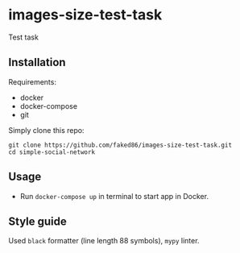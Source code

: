 # images-size-test-task
Test task

## Installation

Requirements:
  - docker
  - docker-compose
  - git

Simply clone this repo:

```
git clone https://github.com/faked86/images-size-test-task.git
cd simple-social-network
```

## Usage

- Run `docker-compose up` in terminal to start app in Docker.

## Style guide

Used `black` formatter (line length 88 symbols), `mypy` linter.
